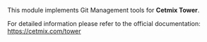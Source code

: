 This module implements Git Management tools for **Cetmix Tower**.

For detailed information please refer to the official documentation: https://cetmix.com/tower
